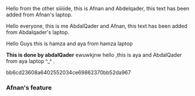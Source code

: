 

Hello from the other siiiiide, this is Afnan and Abdelqader, this text has been added from Afnan's laptop.

Hello everyone, this is me AbdalQader and Afnan, this text has been added from Abdalqader's laptop.

Hello Guys this is hamza and aya from hamza laptop

**This is done by abdalQader**
ewuwkjnw
hello ,this is aya and AbdalQader from aya laptop ^_^ .

bb6cd23608a6402552034ce69862370bb52da967


### Afnan's feature